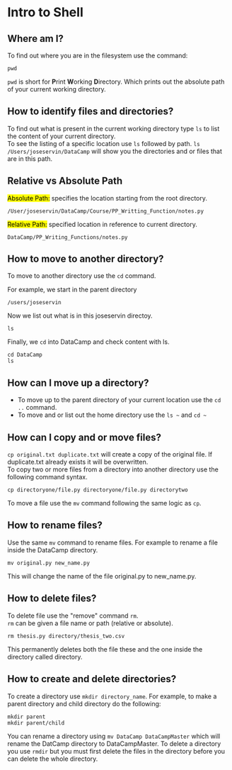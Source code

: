 # Intro to Shell 

## Where am I?
To find out where you are in the filesystem use the command: 
```shell
pwd 
```
`pwd` is short for <strong>P</strong>rint <strong>W</strong>orking <strong>D</strong>irectory.
Which prints out the absolute path of your current working directory. <br>

## How to identify files and directories? 

To find out what is present in the current working directory type  `ls` to list the content 
of your current directory. <br>
To see the listing of a specific location use `ls` followed by path. 
`ls /Users/joseservin/DataCamp` will show you the directories and or files that are in this path. 

## Relative vs Absolute Path

<mark>Absolute Path:</mark> specifies the location starting from the root directory. <br>
```shell
/User/joseservin/DataCamp/Course/PP_Writting_Function/notes.py
```
<mark>Relative Path:</mark> specified location in reference to current directory. 
```shell
DataCamp/PP_Writing_Functions/notes.py
```
## How to move to another directory?
To move to another directory use the ``cd`` command. <br>

For example, we start in the parent directory
```shell
/users/joseservin
```
Now we list out what is in this joseservin directoy. 
```shell
ls 
```
Finally, we `cd` into DataCamp and check content with ls.
```shell
cd DataCamp 
ls 
```
## How can I move up a directory?
* To move up to the parent directory of your current location use the `cd ..` command. <br>
* To move and or list out the home directory use the `ls ~` and `cd ~`

## How can I copy and or move files?

`cp original.txt duplicate.txt` will create a copy of the original file. If duplicate.txt already exists it
will be overwritten. <br>
To copy two or more files from a directory into another directory use the following command syntax.
```shell
cp directoryone/file.py directoryone/file.py directorytwo 
```
To move a file use the `mv` command following the same logic as `cp`.

## How to rename files?
Use the same `mv` command to rename files. For example to rename a file inside the DataCamp directory. 
```shell
mv original.py new_name.py 
```
This will change the name of the file original.py to new_name.py. 


## How to delete files?
To delete file use the "remove" command `rm`. <br>
`rm` can be given a file name or path (relative or absolute). 
```shell
rm thesis.py directory/thesis_two.csv 
```
This permanently deletes both the file these and the one inside the directory called directory. 

## How to create and delete directories?
To create a directory use `mkdir directory_name`. 
For example, to make a parent directory and child directory do the following: 
```shell
mkdir parent 
mkdir parent/child
```
You can rename a directory using `mv DataCamp DataCampMaster` which will rename the DatCamp directory to DataCampMaster.
To delete a directory you use `rmdir` but you must first delete the files in the directory before you can delete the whole directory.
